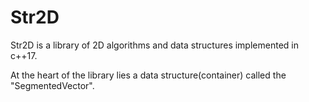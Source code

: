 # Str2D
Str2D is a library of 2D algorithms and data structures implemented in c++17.

At the heart of the library lies a data structure(container) called the "SegmentedVector".

